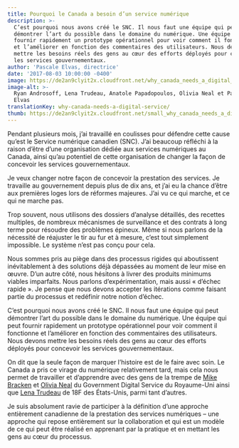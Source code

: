 ```yaml
---
title: Pourquoi le Canada a besoin d’un service numérique
description: >-
  C’est pourquoi nous avons créé le SNC. Il nous faut une équipe qui peut
  démontrer l’art du possible dans le domaine du numérique. Une équipe qui peut
  fournir rapidement un prototype opérationnel pour voir comment il fonctionne
  et l’améliorer en fonction des commentaires des utilisateurs. Nous devons
  mettre les besoins réels des gens au cœur des efforts déployés pour concevoir
  les services gouvernementaux.
author: 'Pascale Elvas, directrice'
date: '2017-08-03 10:00:00 -0400'
image: https://de2an9clyit2x.cloudfront.net/why_canada_needs_a_digital_service_2017_83f1ff7d59.jpg
image-alt: >-
  Ryan Androsoff, Lena Trudeau, Anatole Papadopoulos, Olivia Neal et Pascale
  Elvas
translationKey: why-canada-needs-a-digital-service/
thumb: https://de2an9clyit2x.cloudfront.net/small_why_canada_needs_a_digital_service_2017_83f1ff7d59.jpg
---
```

Pendant plusieurs mois, j’ai travaillé en coulisses pour défendre cette cause qu’est le Service numérique canadien (SNC). J’ai beaucoup réfléchi à la raison d’être d’une organisation dédiée aux services numériques au Canada, ainsi qu’au potentiel de cette organisation de changer la façon de concevoir les services gouvernementaux.

Je veux changer notre façon de concevoir la prestation des services. Je travaille au gouvernement depuis plus de dix ans, et j’ai eu la chance d’être aux premières loges lors de réformes majeures. J’ai vu ce qui marche, et ce qui ne marche pas.

Trop souvent, nous utilisons des dossiers d’analyse détaillés, des recettes multiples, de nombreux mécanismes de surveillance et des contrats à long terme pour résoudre des problèmes épineux. Même si nous parlons de la nécessité de réajuster le tir au fur et à mesure, c’est tout simplement impossible. Le système n’est pas conçu pour cela.

Nous sommes pris au piège dans des processus rigides qui aboutissent inévitablement à des solutions déjà dépassées au moment de leur mise en œuvre. D’un autre côté, nous hésitons à livrer des produits minimums viables imparfaits. Nous parlons d’expérimentation, mais aussi «&nbsp;d’échec rapide&nbsp;». Je pense que nous devons accepter les itérations comme faisant partie du processus et redéfinir notre notion d’échec.

C’est pourquoi nous avons créé le SNC. Il nous faut une équipe qui peut démontrer l’art du possible dans le domaine du numérique. Une équipe qui peut fournir rapidement un prototype opérationnel pour voir comment il fonctionne et l’améliorer en fonction des commentaires des utilisateurs. Nous devons mettre les besoins réels des gens au cœur des efforts déployés pour concevoir les services gouvernementaux.

On dit que la seule façon de marquer l’histoire est de le faire avec soin. Le Canada a pris ce virage du numérique relativement tard, mais cela nous permet de travailler et d’apprendre avec des gens de la trempe de [Mike Bracken](https://twitter.com/MTBracken) et [Olivia Neal](https://twitter.com/LivNeal) du Government Digital Service du Royaume-Uni ainsi que [Lena Trudeau](https://twitter.com/ltrudeau) de 18F des États-Unis, parmi tant d’autres.

Je suis absolument ravie de participer à la définition d’une approche entièrement canadienne de la prestation des services numériques – une approche qui repose entièrement sur la collaboration et qui est un modèle de ce qui peut être réalisé en apprenant par la pratique et en mettant les gens au cœur du processus.

